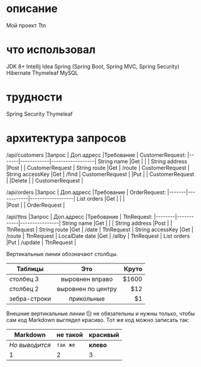 # описание
Мой проект Ttn 

# что использовал
JDK 8+
Intellij Idea
Spring (Spring Boot, Spring MVC, Spring Security)
Hibernate
Thymeleaf
MySQL

# трудности
Spring Security
Thymeleaf

# архитектура запросов
/api/customers
|Запрос | Доп.адресс |Требование        |          CustomerRequest:
|-------|------------|------------------|          String name
|Get    |            |                  |          String address
|Post   |            | CustomerRequest  |          String route
|Get    | /route     | CustomerRequest  |          String accessKey
|Get    | /find      | CustomerRequest  |
|Put    |            | CustomerRequest  |
|Delete |            | CustomerRequest  |



/api/orders
|Запрос | Доп.адресс |Требование        |          OrderRequest:
|-------|------------|------------------|          List<Integer> orders
|Get    |            |                  |          
|Post   |            | OrderRequest     |          



/api/ttns
|Запрос  | Доп.адресс |Требование      |          TtnRequest:
|--------|------------|----------------|          String name
|Get     |            |                |          String address
|Post    |            | TtnRequest     |          String route
|Get     | /date      | TtnRequest     |          String accessKey
|Get     | /route     | TtnRequest     |          LocalDate date
|Get     | /allby     | TtnRequest     |          List<Integer> orders
|Put     | /update    | TtnRequest     |          


Вертикальные линии обозначают столбцы.

| Таблицы       | Это                | Круто |
| ------------- |:------------------:| -----:|
| столбец 3     | выровнен вправо    | $1600 |
| столбец 2     | выровнен по центру |   $12 |
| зебра-строки  | прикольные         |    $1 |

Внешние вертикальные линии (|) не обязательны и нужны только, чтобы сам код Markdown выглядел красиво. Тот же код можно записать так:

Markdown | не такой | красивый
--- | --- | ---
*Но выводится* | `так же` | **клево**
1 | 2 | 3